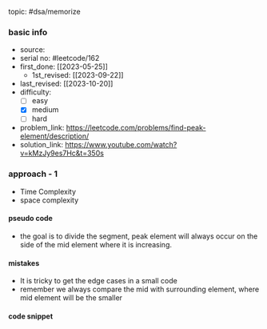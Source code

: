 topic: #dsa/memorize

### basic info
- source: 
- serial no: #leetcode/162 
- first_done: [[2023-05-25]]
	- 1st_revised: [[2023-09-22]]
- last_revised: [[2023-10-20]]
- difficulty:
	- [ ] easy
	- [x] medium
	- [ ] hard
- problem_link: https://leetcode.com/problems/find-peak-element/description/
- solution_link: https://www.youtube.com/watch?v=kMzJy9es7Hc&t=350s

### approach - 1
- Time Complexity
- space complexity

#### pseudo code
- the goal is to divide the segment, peak element will always occur on the side of the mid element where it is increasing.
#### mistakes
- It is tricky to get the edge cases in a small code
- remember we always compare the mid with surrounding element, where mid element will be the smaller
#### code snippet
```python

```